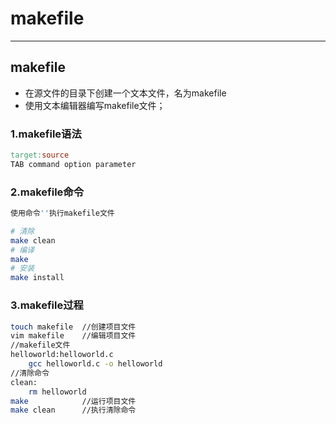# makefile



---
## makefile
- 在源文件的目录下创建一个文本文件，名为makefile
- 使用文本编辑器编写makefile文件；

### 1.makefile语法
```makefile
target:source
TAB command option parameter

```
### 2.makefile命令
```sh
使用命令''执行makefile文件

# 清除
make clean
# 编译
make
# 安装
make install


```

### 3.makefile过程

```sh
touch makefile	//创建项目文件
vim makefile	//编辑项目文件
//makefile文件
helloworld:helloworld.c
	gcc helloworld.c -o helloworld
//清除命令
clean:
	rm helloworld
make			//运行项目文件
make clean		//执行清除命令


```
